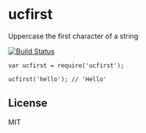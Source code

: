 # ucfirst

Uppercase the first character of a string

[![Build Status](https://travis-ci.org/deathcap/ucfirst.svg?branch=master)](https://travis-ci.org/deathcap/ucfirst)

    var ucfirst = require('ucfirst');

    ucfirst('hello'); // 'Hello'

## License

MIT
